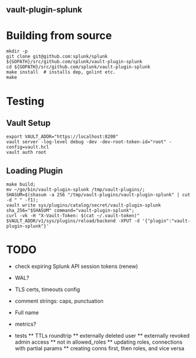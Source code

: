 vault-plugin-splunk
-------------------

# Building from source

```shell
mkdir -p 
git clone git@github.com:splunk/splunk ${GOPATH}/src/github.com/splunk/vault-plugin-splunk
cd ${GOPATH}/src/github.com/splunk/vault-plugin-splunk
make install  # installs dep, golint etc.
make
```

# Testing


## Vault Setup

```shell
export VAULT_ADDR="https://localhost:8200"
vault server -log-level debug -dev -dev-root-token-id="root" -config=vault.hcl
vault auth root
```

## Loading Plugin

```shell
make build;
mv ~/go/bin/vault-plugin-splunk /tmp/vault-plugins/;
SHASUM=$(shasum -a 256 "/tmp/vault-plugins/vault-plugin-splunk" | cut -d " " -f1);
vault write sys/plugins/catalog/secret/vault-plugin-splunk sha_256="$SHASUM" command="vault-plugin-splunk";
curl -vk -H "X-Vault-Token: $(cat ~/.vault-token)" $VAULT_ADDR/v1/sys/plugins/reload/backend -XPUT -d '{"plugin":"vault-plugin-splunk"}'
```


# TODO
* check expiring Splunk API session tokens (renew)
* WAL?
* TLS certs, timeouts config
* comment strings: caps, punctuation
* Full name
* metrics?

* tests
** TTLs roundtrip
** externally deleted user
** externally revoked admin access
** not in allowed_roles
** updating roles, connections with partial params
** creating conns first, then roles, and vice versa
    

